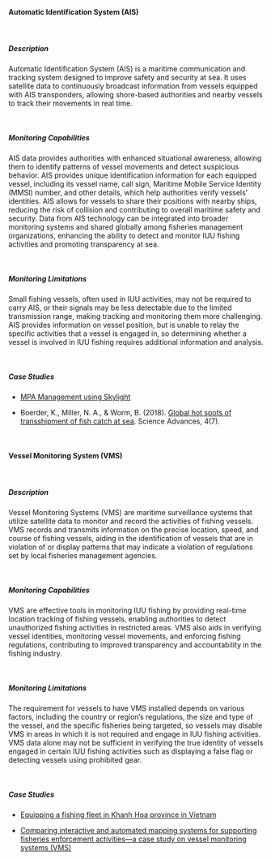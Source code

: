 <br>

#### **Automatic Identification System (AIS)**

<br>

##### **Description**

Automatic Identification System (AIS) is a maritime communication and tracking system designed to improve safety and security at sea. It uses satellite data to continuously broadcast information from vessels equipped with AIS transponders, allowing shore-based authorities and nearby vessels to track their movements in real time. 

<br>

##### **Monitoring Capabilities**

AIS data provides authorities with enhanced situational awareness, allowing them to identify patterns of vessel movements and detect suspicious behavior. AIS provides unique identification information for each equipped vessel, including its vessel name, call sign, Maritime Mobile Service Identity (MMSI) number, and other details, which help authorities verify vessels’ identities. AIS allows for vessels to share their positions with nearby ships, reducing the risk of collision and contributing to overall maritime safety and security. Data from AIS technology can be integrated into broader monitoring systems and shared globally among fisheries management organizations, enhancing the ability to detect and monitor IUU fishing activities and promoting transparency at sea.


<br>

##### **Monitoring Limitations**

Small fishing vessels, often used in IUU activities, may not be required to carry AIS, or their signals may be less detectable due to the limited transmission range, making tracking and monitoring them more challenging. AIS provides information on vessel position, but is unable to relay the specific activities that a vessel is engaged in, so determining whether a vessel is involved in IUU fishing requires additional information and analysis.


<br>

##### **Case Studies**

- [MPA Management using Skylight](https://www.skylight.global/news/stories-from-the-field-protecting-the-biggest-marine-national-park-system-in-africa)

- Boerder, K., Miller, N. A., & Worm, B. (2018). [Global hot spots of transshipment of fish catch at sea](https://www.science.org/doi/full/10.1126/sciadv.aat7159). Science Advances, 4(7).

<br>


#### **Vessel Monitoring System (VMS)**

<br>

##### **Description**

Vessel Monitoring Systems (VMS) are maritime surveillance systems that utilize satellite data to monitor and record the activities of fishing vessels. VMS records and transmits information on the precise location, speed, and course of fishing vessels, aiding in the identification of vessels that are in violation of or display patterns that may indicate a violation of regulations set by local fisheries management agencies.

<br>

##### **Monitoring Capabilities**

VMS are effective tools in monitoring IUU fishing by providing real-time location tracking of fishing vessels, enabling authorities to detect unauthorized fishing activities in restricted areas. VMS also aids in verifying vessel identities, monitoring vessel movements, and enforcing fishing regulations, contributing to improved transparency and accountability in the fishing industry.

<br>

##### **Monitoring Limitations**

The requirement for vessels to have VMS installed depends on various factors, including the country or region’s regulations, the size and type of the vessel, and the specific fisheries being targeted, so vessels may disable VMS in areas in which it is not required and engage in IUU fishing activities. VMS data alone may not be sufficient in verifying the true identity of vessels engaged in certain IUU fishing activities such as displaying a false flag or detecting vessels using prohibited gear. 

<br>

##### **Case Studies**

- [Equipping a fishing fleet in Khanh Hoa province in Vietnam ](https://repository.seafdec.org/handle/20.500.12066/5515)

- [Comparing interactive and automated mapping systems for supporting fisheries enforcement activities—a case study on vessel monitoring systems (VMS)](https://link.springer.com/article/10.1007/s11852-012-0222-3)

<br>


